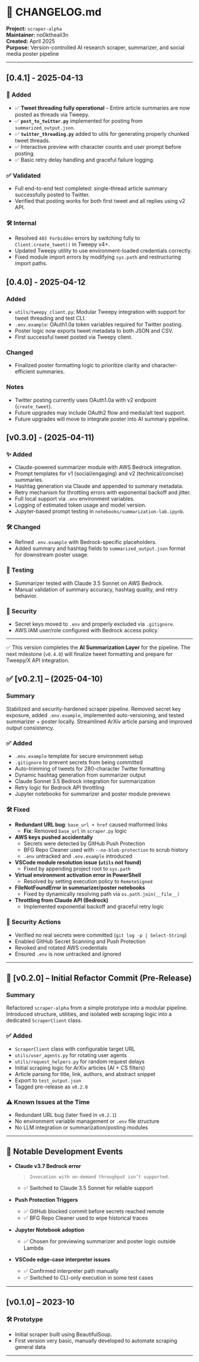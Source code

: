 # 📜 CHANGELOG.md  
**Project:** `scraper-alpha`  
**Maintainer:** no0ktheali3n  
**Created:** April 2025  
**Purpose:** Version-controlled AI research scraper, summarizer, and social media poster pipeline

---
## [0.4.1] - 2025-04-13
### 🎉 Added
- ✅ **Tweet threading fully operational** – Entire article summaries are now posted as threads via Tweepy.
- ✅ **`post_to_twitter.py`** implemented for posting from `summarized_output.json`.
- ✅ **`twitter_threading.py`** added to utils for generating properly chunked tweet threads.
- ✅ Interactive preview with character counts and user prompt before posting.
- ✅ Basic retry delay handling and graceful failure logging.

### ✅ Validated
- Full end-to-end test completed: single-thread article summary successfully posted to Twitter.
- Verified that posting works for both first tweet and all replies using v2 API.

### 🛠 Internal
- Resolved `403 Forbidden` errors by switching fully to `Client.create_tweet()` in Tweepy v4+.
- Updated Tweepy utility to use environment-loaded credentials correctly.
- Fixed module import errors by modifying `sys.path` and restructuring import paths.


## [0.4.0] - 2025-04-12
### Added
- `utils/tweepy_client.py`: Modular Tweepy integration with support for tweet threading and test CLI.
- `.env.example`: OAuth1.0a token variables required for Twitter posting.
- Poster logic now exports tweet metadata to both JSON and CSV.
- First successful tweet posted via Tweepy client.

### Changed
- Finalized poster formatting logic to prioritize clarity and character-efficient summaries.

### Notes
- Twitter posting currently uses OAuth1.0a with v2 endpoint (`create_tweet`).
- Future upgrades may include OAuth2 flow and media/alt text support.
- Future upgrades will move to integrate poster into AI summary pipeline.


## [v0.3.0] - (2025-04-11)
### ✨ Added
- Claude-powered summarizer module with AWS Bedrock integration.
- Prompt templates for v1 (social/engaging) and v2 (technical/concise) summaries.
- Hashtag generation via Claude and appended to summary metadata.
- Retry mechanism for throttling errors with exponential backoff and jitter.
- Full local support via `.env` environment variables.
- Logging of estimated token usage and model version.
- Jupyter-based prompt testing in `notebooks/summarization-lab.ipynb`.

### 🛠️ Changed
- Refined `.env.example` with Bedrock-specific placeholders.
- Added summary and hashtag fields to `summarized_output.json` format for downstream poster usage.

### 🧪 Testing
- Summarizer tested with Claude 3.5 Sonnet on AWS Bedrock.
- Manual validation of summary accuracy, hashtag quality, and retry behavior.

### 🔐 Security
- Secret keys moved to `.env` and properly excluded via `.gitignore`.
- AWS IAM user/role configured with Bedrock access policy.

---

✅ This version completes the **AI Summarization Layer** for the pipeline. The next milestone (`v0.4.0`) will finalize tweet formatting and prepare for Tweepy/X API integration.

## ✅ [v0.2.1] – (2025-04-10)  
### Summary  
Stabilized and security-hardened scraper pipeline. Removed secret key exposure, added `.env.example`, implemented auto-versioning, and tested summarizer + poster locally. Streamlined ArXiv article parsing and improved output consistency.

### ✅ Added  
- `.env.example` template for secure environment setup  
- `.gitignore` to prevent secrets from being committed  
- Auto-trimming of tweets for 280-character Twitter formatting  
- Dynamic hashtag generation from summarizer output  
- Claude Sonnet 3.5 Bedrock integration for summarization  
- Retry logic for Bedrock API throttling  
- Jupyter notebooks for summarizer and poster module previews  

### 🛠️ Fixed  
- **Redundant URL bug**: `base_url + href` caused malformed links  
  - **Fix**: Removed `base_url` in `scraper.py` logic  
- **AWS keys pushed accidentally**  
  - Secrets were detected by GitHub Push Protection  
  - BFG Repo Cleaner used with `--no-blob-protection` to scrub history  
  - `.env` untracked and `.env.example` introduced  
- **VSCode module resolution issue (`utils` not found)**  
  - Fixed by appending project root to `sys.path`  
- **Virtual environment activation error in PowerShell**  
  - Resolved by setting execution policy to `RemoteSigned`  
- **FileNotFoundError in summarizer/poster notebooks**  
  - Fixed by dynamically resolving path via `os.path.join(__file__)`  
- **Throttling from Claude API (Bedrock)**  
  - Implemented exponential backoff and graceful retry logic  

### 🔐 Security Actions  
- Verified no real secrets were committed (`git log -p | Select-String`)  
- Enabled GitHub Secret Scanning and Push Protection  
- Revoked and rotated AWS credentials  
- Ensured `.env` is now untracked and ignored  

---

## 🧪 [v0.2.0] – Initial Refactor Commit (Pre-Release)

### Summary  
Refactored `scraper-alpha` from a simple prototype into a modular pipeline. Introduced structure, utilities, and isolated web scraping logic into a dedicated `ScraperClient` class.

### ✅ Added  
- `ScraperClient` class with configurable target URL  
- `utils/user_agents.py` for rotating user agents  
- `utils/request_helpers.py` for random request delays  
- Initial scraping logic for ArXiv articles (AI + CS filters)  
- Article parsing for title, link, authors, and abstract snippet  
- Export to `test_output.json`  
- Tagged pre-release as `v0.2.0`  

### ⚠️ Known Issues at the Time  
- Redundant URL bug (later fixed in `v0.2.1`)  
- No environment variable management or `.env` file structure  
- No LLM integration or summarization/posting modules  

---

## 📌 Notable Development Events

- **Claude v3.7 Bedrock error**  
  > `Invocation with on-demand throughput isn’t supported.`  
  - ✅ Switched to Claude 3.5 Sonnet for reliable support

- **Push Protection Triggers**  
  - ✅ GitHub blocked commit before secrets reached remote  
  - ✅ BFG Repo Cleaner used to wipe historical traces

- **Jupyter Notebook adoption**  
  - ✅ Chosen for previewing summarizer and poster logic outside Lambda

- **VSCode edge-case interpreter issues**  
  - ✅ Confirmed interpreter path manually  
  - ✅ Switched to CLI-only execution in some test cases

---

## [v0.1.0] – 2023-10
### 🛠 Prototype
- Initial scraper built using BeautifulSoup.
- First version very basic, manually developed to automate scraping general data 

---

